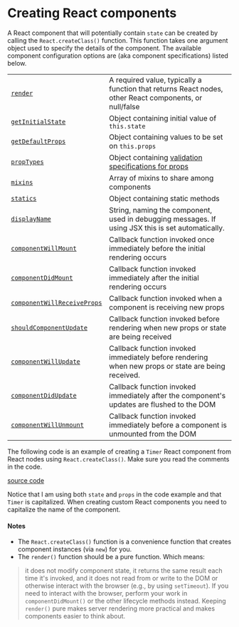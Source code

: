 # Creating React components

A React component that will potentially contain `state` can be created by calling the `React.createClass()` function. This function takes one argument object used to specify the details of the component. The available component configuration options are (aka component specifications) listed below.


<table>
  <tr>
    <td><a href="http://facebook.github.io/react/docs/component-specs.html#render"><code>render</code></a></td>
    <td>A required value, typically a function that returns React nodes, other React components, or null/false</td>
  </tr>

  <tr>
    <td><a href="http://facebook.github.io/react/docs/component-specs.html#getinitialstate"><code>getInitialState</code></a></td>
    <td>Object containing initial value of <code>this.state</code></td>
  </tr>

  <tr>
  <td><a href="http://facebook.github.io/react/docs/component-specs.html#getdefaultprops"><code>getDefaultProps</code></a></td>
  <td> Object containing values to be set on <code>this.props</code></td>
</tr>

<tr>
  <td><a href="http://facebook.github.io/react/docs/component-specs.html#proptypes"><code>propTypes</code></a></td>
  <td>Object containing <a href="http://facebook.github.io/react/docs/reusable-components.html#prop-validation">validation specifications for props</a></td>
</tr>

<tr>
  <td><a href="http://facebook.github.io/react/docs/component-specs.html#mixins"><code>mixins</code></a> </td>
  <td>Array of mixins to share among components</td>
</tr>

<tr>
  <td><a href="http://facebook.github.io/react/docs/component-specs.html#statics"><code>statics</code></a> </td>
  <td>Object containing static methods</td>
</tr>

<tr>
  <td><a href="http://facebook.github.io/react/docs/component-specs.html#displayname"><code>displayName</code></a></td>
  <td>String, naming the component, used in debugging messages. If using JSX this is set automatically.</td>
</tr>

<tr>
  <td><a href="http://facebook.github.io/react/docs/component-specs.html#displayname"><code>componentWillMount</code></a></td>
  <td>Callback function invoked once immediately before the initial rendering occurs</td>
</tr>

<tr>
  <td><a href="http://facebook.github.io/react/docs/component-specs.html#mounting-componentdidmount"><code>componentDidMount</code></a></td>
  <td>Callback function invoked immediately after the initial rendering occurs</td>
</tr>

<tr>
  <td><a href="http://facebook.github.io/react/docs/component-specs.html#updating-componentwillreceiveprops"><code>componentWillReceiveProps</code></a></td>
  <td>Callback function invoked when a component is receiving new props</td>
</tr>

<tr>
  <td><a href="http://facebook.github.io/react/docs/component-specs.html#updating-shouldcomponentupdate"><code>shouldComponentUpdate</code></a></td>
  <td>Callback function invoked before rendering when new props or state are being received</td>
</tr>

<tr>
  <td><a href="http://facebook.github.io/react/docs/component-specs.html#updating-componentwillupdate"><code>componentWillUpdate</code></a></td>
  <td>Callback function invoked immediately before rendering when new props or state are being received.</td>
</tr>

<tr>
  <td><a href="http://facebook.github.io/react/docs/component-specs.html#updating-componentdidupdate"><code>componentDidUpdate</code></a></td>
  <td>Callback function invoked immediately after the component&#39;s updates are flushed to the DOM</td>
</tr>

<tr>
  <td><a href="http://facebook.github.io/react/docs/component-specs.html#unmounting-componentwillunmount"><code>componentWillUnmount</code></a></td>
  <td>Callback function invoked immediately before a component is unmounted from the DOM</td>
</tr>
</table>


The following code is an example of creating a `Timer` React component from React nodes using `React.createClass()`. Make sure you read the comments in the code.

[source code](https://jsfiddle.net/12u58fjb/#tabs=js,result,html,resources)

Notice that I am using both `state` and `props` in the code example and that `Timer` is capitalized. When creating custom React components you need to capitalize the name of the component.

#### Notes

* The `React.createClass()` function is a convenience function that creates component instances (via `new`) for you.
* The `render()` function should be a pure function. Which means:

>it does not modify component state, it returns the same result each time it's invoked, and it does not read from or write to the DOM or otherwise interact with the browser (e.g., by using `setTimeout`). If you need to interact with the browser, perform your work in `componentDidMount()` or the other lifecycle methods instead. Keeping `render()` pure makes server rendering more practical and makes components easier to think about.
